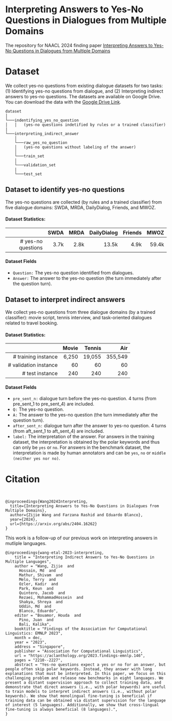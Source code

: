 # Interpreting Answers to Yes-No Questions in Dialogues from Multiple Domains

The repository for NAACL 2024 finding paper [Interpreting Answers to Yes-No Questions in Dialogues from Multiple Domains](https://arxiv.org/abs/2404.16262)


# Dataset 

We collect yes-no questions from existing dialogue datasets for two tasks: (1) Identifying yes-no questions from dialogue, and (2) Interpreting indirect answers to yes-no questions.
The datasets are available on Google Drive. You can download the data with the [Google Drive Link](https://drive.google.com/drive/folders/1XOzqwSwFuPD0iC9pyez8k04vqb6EDGwg?usp=sharing).

```
dataset    
│
└───indentifying_yes_no_question 
│   │   (yes-no questions indetified by rules or a trained classifier)
|
└───interpreting_indirect_answer
    │
    └───raw_yes_no_question
    │   (yes-no questions without labeling of the answer)
    │
    └───train_set
    │   
    └───validation_set
    |   
    └───test_set
```



## Dataset to identify yes-no questions

The yes-no questions are collected (by rules and a trained classifier) from five dialogue domains: SWDA, MRDA, DailyDialog, Friends, and MWOZ. 



#### Dataset Statistics:
|                      | SWDA | MRDA | DailyDialog | Friends | MWOZ    |
|------------------:   | -----:| ---:|  ------:    |  ------:|  ------:| 
| # yes-no questions   | 3.7k | 2.8k | 13.5k       | 4.9k    | 59.4k   | 

#### Dataset Fields

* ```Question:``` The yes-no question identified from dialogues.
* ```Answer:``` The answer to the yes-no question (the turn immediately after the question turn).


 

## Dataset to interpret indirect answers
We collect yes-no questions from three dialogue domains (by a trained classifier): movie script, tennis interview, and task-oriented dialogues related to travel booking. 



#### Dataset Statistics:


|                      | Movie | Tennis | Air     | 
|------------------:   | -----:| ------:|  ------:| 
| # training instance  | 6,250 | 19,055 | 355,549 | 
| # validation instance|    60 |  60    |  60     | 
| # test instance      |   240 | 240    | 240     | 




#### Dataset Fields

* ```pre_sent_n:``` dialogue turn before the yes-no question. 4 turns (from pre_sent_1 to pre_sent_4) are included.
* ```Q:``` The yes-no question.
* ```A:``` The answer to the yes-no question (the turn immediately after the question turn).
* ```after_sent_n:``` dialogue turn after the answer to yes-no question. 4 turns (from aft_sent_1 to aft_sent_4) are included.
* ```label:``` The interpretation of the answer. For answers in the training dataset, the interpretation is obtained by the polar keywords and thus can only be ```yes``` or ```no```. For answers in the benchmark dataset, the interpretation is made by human annotators and can be ```yes```, ```no``` or ```middle (neither yes nor no)```.



# Citation

```


@inproceedings{Wang2024Interpreting,
  title={Interpreting Answers to Yes-No Questions in Dialogues from Multiple Domains},
  author={Zijie Wang and Farzana Rashid and Eduardo Blanco},
  year={2024},
  url={https://arxiv.org/abs/2404.16262}
}

```

This work is a follow-up of our previous work on interpreting answers in mutliple languages.

```
@inproceedings{wang-etal-2023-interpreting,
    title = "Interpreting Indirect Answers to Yes-No Questions in Multiple Languages",
    author = "Wang, Zijie  and
      Hossain, Md  and
      Mathur, Shivam  and
      Melo, Terry  and
      Ozler, Kadir  and
      Park, Keun  and
      Quintero, Jacob  and
      Rezaei, MohammadHossein  and
      Shakya, Shreya  and
      Uddin, Md  and
      Blanco, Eduardo",
    editor = "Bouamor, Houda  and
      Pino, Juan  and
      Bali, Kalika",
    booktitle = "Findings of the Association for Computational Linguistics: EMNLP 2023",
    month = dec,
    year = "2023",
    address = "Singapore",
    publisher = "Association for Computational Linguistics",
    url = "https://aclanthology.org/2023.findings-emnlp.146",
    pages = "2210--2227",
    abstract = "Yes-no questions expect a yes or no for an answer, but people often skip polar keywords. Instead, they answer with long explanations that must be interpreted. In this paper, we focus on this challenging problem and release new benchmarks in eight languages. We present a distant supervision approach to collect training data, and demonstrate that direct answers (i.e., with polar keywords) are useful to train models to interpret indirect answers (i.e., without polar keywords). We show that monolingual fine-tuning is beneficial if training data can be obtained via distant supervision for the language of interest (5 languages). Additionally, we show that cross-lingual fine-tuning is always beneficial (8 languages).",
}
```